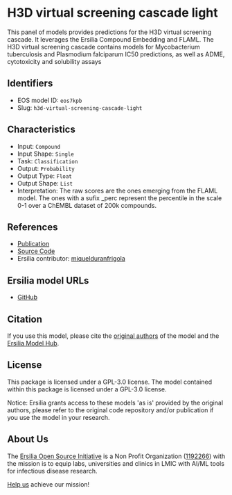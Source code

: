 # H3D virtual screening cascade light

This panel of models provides predictions for the H3D virtual screening cascade. It leverages the Ersilia Compound Embedding and FLAML. The H3D virtual screening cascade contains models for Mycobacterium tuberculosis and Plasmodium falciparum IC50 predictions, as well as ADME, cytotoxicity and solubility assays

## Identifiers

* EOS model ID: `eos7kpb`
* Slug: `h3d-virtual-screening-cascade-light`

## Characteristics

* Input: `Compound`
* Input Shape: `Single`
* Task: `Classification`
* Output: `Probability`
* Output Type: `Float`
* Output Shape: `List`
* Interpretation: The raw scores are the ones emerging from the FLAML model. The ones with a sufix _perc represent the percentile in the scale 0-1 over a ChEMBL dataset of 200k compounds.

## References

* [Publication](https://www.biorxiv.org/content/10.1101/2022.12.13.520154v1)
* [Source Code](https://github.com/ersilia-os/h3d-screening-cascade-models)
* Ersilia contributor: [miquelduranfrigola](https://github.com/miquelduranfrigola)

## Ersilia model URLs
* [GitHub](https://github.com/ersilia-os/eos7kpb)

## Citation

If you use this model, please cite the [original authors](https://www.biorxiv.org/content/10.1101/2022.12.13.520154v1) of the model and the [Ersilia Model Hub](https://github.com/ersilia-os/ersilia/blob/master/CITATION.cff).

## License

This package is licensed under a GPL-3.0 license. The model contained within this package is licensed under a GPL-3.0 license.

Notice: Ersilia grants access to these models 'as is' provided by the original authors, please refer to the original code repository and/or publication if you use the model in your research.

## About Us

The [Ersilia Open Source Initiative](https://ersilia.io) is a Non Profit Organization ([1192266](https://register-of-charities.charitycommission.gov.uk/charity-search/-/charity-details/5170657/full-print)) with the mission is to equip labs, universities and clinics in LMIC with AI/ML tools for infectious disease research.

[Help us](https://www.ersilia.io/donate) achieve our mission!